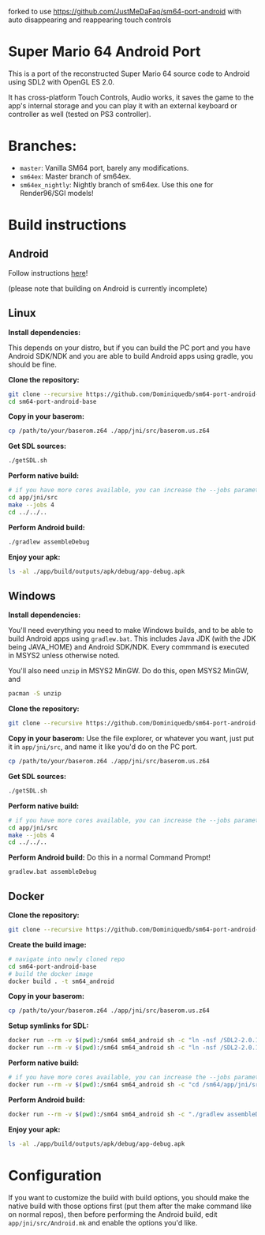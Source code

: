 forked to use https://github.com/JustMeDaFaq/sm64-port-android with auto disappearing and reappearing touch controls

# Super Mario 64 Android Port
This is a port of the reconstructed Super Mario 64 source code to Android using SDL2 with OpenGL ES 2.0.

It has cross-platform Touch Controls, Audio works, it saves the game to the app's internal storage and you can play it with an external keyboard or controller as well (tested on PS3 controller).

# Branches:
* `master`: Vanilla SM64 port, barely any modifications.
* `sm64ex`: Master branch of sm64ex.
* `sm64ex_nightly`: Nightly branch of sm64ex. Use this one for Render96/SGI models!

# Build instructions

## Android
Follow instructions [here](https://github.com/VDavid003/sm64-port-android/tree/master)!

(please note that building on Android is currently incomplete)

## Linux

**Install dependencies:**

This depends on your distro, but if you can build the PC port and you have Android SDK/NDK and you are able to build Android apps using gradle, you should be fine.

**Clone the repository:**
```sh
git clone --recursive https://github.com/Dominiquedb/sm64-port-android-base
cd sm64-port-android-base
```

**Copy in your baserom:**
```sh
cp /path/to/your/baserom.z64 ./app/jni/src/baserom.us.z64
```

**Get SDL sources:**
```sh
./getSDL.sh
```

**Perform native build:**
```sh
# if you have more cores available, you can increase the --jobs parameter
cd app/jni/src
make --jobs 4
cd ../../..
```

**Perform Android build:**
```sh
./gradlew assembleDebug
```

**Enjoy your apk:**
```sh
ls -al ./app/build/outputs/apk/debug/app-debug.apk
```

## Windows

**Install dependencies:**

You'll need everything you need to make Windows builds, and to be able to build Android apps using `gradlew.bat`. This includes Java JDK (with the JDK being JAVA_HOME) and Android SDK/NDK. Every commmand is executed in MSYS2 unless otherwise noted.

You'll also need `unzip` in MSYS2 MinGW. Do do this, open MSYS2 MinGW, and
```sh
pacman -S unzip
```

**Clone the repository:**
```sh
git clone --recursive https://github.com/Dominiquedb/sm64-port-android-base
```

**Copy in your baserom:**
Use the file explorer, or whatever you want, just put it in `app/jni/src`, and name it like you'd do on the PC port.
```sh
cp /path/to/your/baserom.z64 ./app/jni/src/baserom.us.z64
```

**Get SDL sources:**
```sh
./getSDL.sh
```

**Perform native build:**
```sh
# if you have more cores available, you can increase the --jobs parameter
cd app/jni/src
make --jobs 4
cd ../../..
```

**Perform Android build:**
Do this in a normal Command Prompt!
```
gradlew.bat assembleDebug
```

## Docker

**Clone the repository:**
```sh
git clone --recursive https://github.com/Dominiquedb/sm64-port-android-base
```

**Create the build image:**
```sh
# navigate into newly cloned repo
cd sm64-port-android-base
# build the docker image
docker build . -t sm64_android
```
**Copy in your baserom:**
```sh
cp /path/to/your/baserom.z64 ./app/jni/src/baserom.us.z64
```

**Setup symlinks for SDL:**
```sh
docker run --rm -v $(pwd):/sm64 sm64_android sh -c "ln -nsf /SDL2-2.0.12/src /sm64/app/jni/SDL/src"
docker run --rm -v $(pwd):/sm64 sm64_android sh -c "ln -nsf /SDL2-2.0.12/include /sm64/app/jni/SDL/include"
```

**Perform native build:**
```sh
# if you have more cores available, you can increase the --jobs parameter
docker run --rm -v $(pwd):/sm64 sm64_android sh -c "cd /sm64/app/jni/src && make --jobs 4"
```

**Perform Android build:**
```sh
docker run --rm -v $(pwd):/sm64 sm64_android sh -c "./gradlew assembleDebug"
```

**Enjoy your apk:**
```sh
ls -al ./app/build/outputs/apk/debug/app-debug.apk
```

# Configuration
If you want to customize the build with build options, you should make the native build with those options first (put them after the make command like on normal repos), then before performing the Android build, edit `app/jni/src/Android.mk` and enable the options you'd like.
